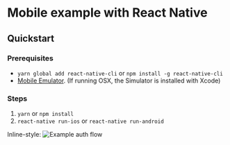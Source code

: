 # Mobile example with React Native

## Quickstart
### Prerequisites
* `yarn global add react-native-cli` or `npm install -g react-native-cli`
* [Mobile Emulator](http://facebook.github.io/react-native/releases/0.44/docs/getting-started.html). (If running OSX, the Simulator is installed with Xcode)

### Steps
1. `yarn` or `npm install`
2. `react-native run-ios` or `react-native run-android`

Inline-style:
![Example auth flow](https://github.com/bitwala/api-examples/blob/master/readme/example-bitwala-auth-flow.jpg")
